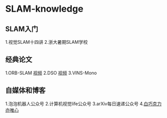 # SLAM-knowledge
## SLAM入门
1.视觉SLAM十四讲
2.浙大暑期SLAM学校

## 经典论文
1.ORB-SLAM  [视频](https://www.shenlanxueyuan.com/open/course/27)
2.DSO [视频](https://www.shenlanxueyuan.com/open/course/30)
3.VINS-Mono

## 自媒体和博客
1.泡泡机器人公众号
2.计算机视觉life公众号
3.arXiv每日速递公众号
4.[白巧克力亦唯心](https://heyijia.blog.csdn.net/)


